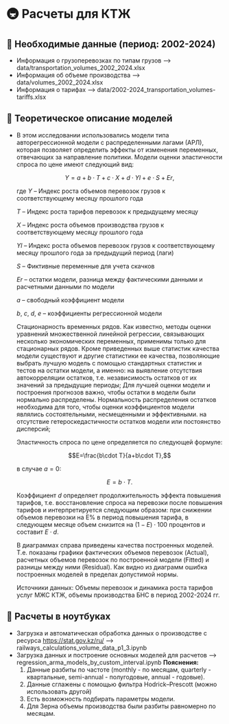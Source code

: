# 🚇 Расчеты для КТЖ 

## 🐧 Необходимые данные (период: 2002-2024)

- Информация о грузоперевозках по типам грузов --> data/transportation_volumes_2002_2024.xlsx
- Информация об объеме производства --> data/volumes_2002_2024.xlsx
- Информация о тарифах --> data/2002-2024_transportation_volumes-tariffs.xlsx

## 🦜 Теоретическое описание моделей
- В этом исследовании использовались модели типа авторегрессионной модели с распределенными лагами (АРЛ), которая позволяет определить эффекты от изменения переменных, отвечающих за направление политики. Модели оценки эластичности спроса по цене имеют следующий вид:

  $$Y = a + b \cdot T + с \cdot X + d \cdot Yl + e \cdot S + Er,$$ 
  
  где   $Y$ – Индекс роста объемов перевозок грузов к соответствующему месяцу прошлого года
  
  $T$ – Индекс роста тарифов перевозок к предыдущему месяцу
  
  $X$ – Индекс роста объемов производства грузов к соответствующему месяцу прошлого года
  
  $Yl$ – Индекс роста объемов перевозок грузов к соответствующему месяцу прошлого года за предыдущий период (лаги)
  
  $S$ – Фиктивные переменные для учета скачков
  
  $Er$ – остатки модели, разница между фактическими данными и расчетными данными по модели
  
  $a$ – свободный коэффициент модели
  
  $b$, $c$, $d$, $e$ – коэффициенты регрессионной модели

  Стационарность временных рядов. Как известно, методы оценки уравнений множественной линейной регрессии, связывающих несколько экономических переменных, применимы только для стационарных рядов. 
  Кроме приведенных выше статистик качества модели существуют и другие статистики ее качества, позволяющие выбрать лучшую модель с помощью стандартных статистик и тестов на остатки модели, а именно:
  на выявление отсутствия автокорреляции остатков, т.е. независимость остатков от их значений за предыдущие периоды;
  Для лучшей оценки модели и построения прогнозов важно, чтобы остатки в модели были нормально распределены. Нормальность распределения остатков необходима для того, чтобы оценки коэффициентов модели являлись состоятельными, несмещенными и эффективными.
  на отсутствие гетероскедастичности остатков модели или постоянство дисперсий;
  
  Эластичность спроса по цене определяется по следующей формуле:
  
  $$E=\frac{b\cdot T}{a+b\cdot T},$$
  
  в случае $a=0$:
  
  $$E = b\cdot T.$$
                                                                                  
  Коэффициент $d$ определяет продолжительность эффекта повышения тарифов, т.е. восстановление спроса на перевозки после повышения тарифов и интерпретируется следующим образом: при снижении объемов перевозки на E% в период повышения тарифа, в следующем месяце объем снизится на $(1-E)\cdot 100$ процентов и составит $E\cdot d$.
  
  В диаграммах справа приведены качества построенных моделей. Т.е. показаны графики фактических объемов перевозок (Actual), расчетных объемов перевозок по построенной модели (Fitted) и разницы между ними (Residual).
  Как видно из диаграмм ошибка построенных моделей в пределах допустимой нормы.
  
  Источники данных: Объемы перевозок и динамика роста тарифов услуг МЖС КТЖ, объемы производства БНС в период 2002-2024 гг.


## 🦉 Расчеты в ноутбуках

- Загрузка и автоматическая обработка данных о производстве с ресурса https://stat.gov.kz/ru/  -->  railways_calculations_volume_data_p1_3.ipynb
- Загрузка данных и построение основных моделей для расчетов  -->  regression_arma_models_by_custom_interval.ipynb
  **Пояснения:**
  1. Данные разбиты по частоте (monthly - по месяцам, quarterly - квартальные, semi-annual - полугодовые, annual - годовые).
  2. Данные сглажены с помощью фильтра Hodrick–Prescott (можно использовать другой)
  3. Есть возможность подбирать параметры модели.
  4. Для Зерна объемы производства были разбиты равномерно по месяцам.
